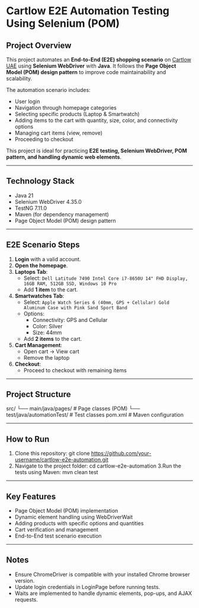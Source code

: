 # Cartlow E2E Automation Testing Using Selenium (POM)

## Project Overview
This project automates an **End-to-End (E2E) shopping scenario** on [Cartlow UAE](https://cartlow.com/uae/en) using **Selenium WebDriver** with **Java**. It follows the **Page Object Model (POM) design pattern** to improve code maintainability and scalability.

The automation scenario includes:
- User login
- Navigation through homepage categories
- Selecting specific products (Laptop & Smartwatch)
- Adding items to the cart with quantity, size, color, and connectivity options
- Managing cart items (view, remove)
- Proceeding to checkout

This project is ideal for practicing **E2E testing, Selenium WebDriver, POM pattern, and handling dynamic web elements**.

---

## Technology Stack
- Java 21
- Selenium WebDriver 4.35.0
- TestNG 7.11.0
- Maven (for dependency management)
- Page Object Model (POM) design pattern

---

## E2E Scenario Steps

1. **Login** with a valid account.
2. **Open the homepage**.
3. **Laptops Tab**:
   - Select: `Dell Latitude 7490 Intel Core i7-8650U 14" FHD Display, 16GB RAM, 512GB SSD, Windows 10 Pro`
   - Add **1 item** to the cart.
4. **Smartwatches Tab**:
   - Select: `Apple Watch Series 6 (40mm, GPS + Cellular) Gold Aluminum Case with Pink Sand Sport Band`
   - Options:
     - Connectivity: GPS and Cellular
     - Color: Silver
     - Size: 44mm
   - Add **2 items** to the cart.
5. **Cart Management**:
   - Open cart → View cart
   - Remove the laptop
6. **Checkout**:
   - Proceed to checkout with remaining items

---

## Project Structure
src/
└── main/java/pages/ # Page classes (POM)
└── test/java/automationTest/ # Test classes
pom.xml # Maven configuration

---

## How to Run
1. Clone this repository:
git clone https://github.com/your-username/cartlow-e2e-automation.git
2. Navigate to the project folder:
cd cartlow-e2e-automation
3.Run the tests using Maven:
mvn clean test

---

## Key Features
- Page Object Model (POM) implementation
- Dynamic element handling using WebDriverWait
- Adding products with specific options and quantities
- Cart verification and management
- End-to-End test scenario execution

---

## Notes
- Ensure ChromeDriver is compatible with your installed Chrome browser version.
- Update login credentials in LoginPage before running tests.
- Waits are implemented to handle dynamic elements, pop-ups, and AJAX requests.
